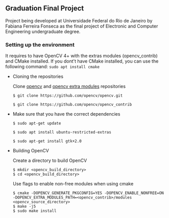 ## Graduation Final Project 

Project being developed at Universidade Federal do Rio de Janeiro by Fabiana Ferreira Fonseca as the final project of Electronic and Computer Engineering undergraduate degree.


### Setting up the environment

It requires to have OpenCV 4+ with the extras modules (opencv_contrib) and CMake installed. If you dont't have CMake installed, you can use the following command:
`sudo apt install cmake`

* Cloning the repositories
  
    Clone [opencv](https://github.com/opencv/opencv) and [opencv extra modules](https://github.com/opencv/opencv_contrib) repositories
    
    `$ git clone https://github.com/opencv/opencv.git`
    
    `$ git clone https://github.com/opencv/opencv_contrib`
    
* Make sure that you have the correct dependencies
    
    `$ sudo apt-get update`
    
    `$ sudo apt install ubuntu-restricted-extras`
    
    `$ sudo apt-get install gtk+2.0`
    
* Building OpenCV

    Create a directory to build OpenCV
    
    ```
    $ mkdir <opencv_build_directory>
    $ cd <opencv_build_directory>
    ```

    Use flags to enable non-free modules when using cmake

    ```
    $ cmake -DOPENCV_GENERATE_PKGCONFIG=YES -DOPENCV_ENABLE_NONFREE=ON -DOPENCV_EXTRA_MODULES_PATH=<opencv_contrib>/modules <opencv_source_directory>
    $ make -j5
    $ sudo make install
    ```

